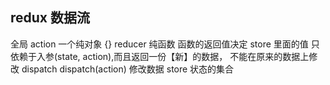 ## redux 数据流
全局
action 一个纯对象 {}
reducer 纯函数 函数的返回值决定 store 里面的值 只依赖于入参(state, action),而且返回一份【新】的数据， 不能在原来的数据上修改
dispatch dispatch(action) 修改数据
store 状态的集合